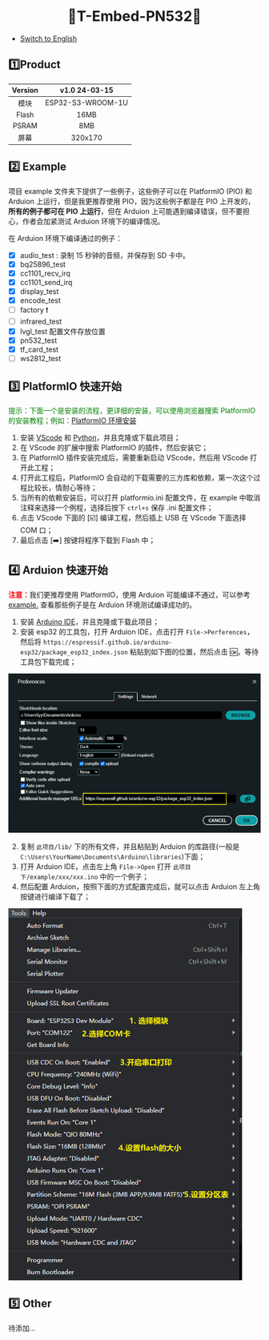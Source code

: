 
<h1 align = "center">🌟T-Embed-PN532🌟</h1>

* [Switch to English](./README_EN.md)

## :one:Product

| Version |   v1.0 24-03-15   |
|:-------:|:-----------------:|
|  模块   | ESP32-S3-WROOM-1U |
|  Flash  |       16MB        |
|  PSRAM  |        8MB        |
|  屏幕   |      320x170      |

## :two: Example
项目 example 文件夹下提供了一些例子，这些例子可以在 PlatformIO (PIO) 和 Arduion 上运行，但是我更推荐使用 PIO，因为这些例子都是在 PIO 上开发的，**所有的例子都可在 PIO 上运行**，但在 Arduion 上可能遇到编译错误，但不要担心，作者会加紧测试 Arduion 环境下的编译情况。

在 Arduion 环境下编译通过的例子：
- [x] audio_test : 录制 15 秒钟的音频，并保存到 SD 卡中。
- [x] bq25896_test
- [x] cc1101_recv_irq
- [x] cc1101_send_irq
- [x] display_test
- [x] encode_test
- [ ] factory :exclamation:
- [ ] infrared_test
- [x] lvgl_test 配置文件存放位置
- [x] pn532_test
- [x] tf_card_test
- [ ] ws2812_test

## :three: PlatformIO 快速开始

<font color="green"> 提示：下面一个是安装的流程，更详细的安装，可以使用浏览器搜索 PlatformIO 的安装教程；例如：[PlatformIO 环境安装](https://zhuanlan.zhihu.com/p/509527710)</font>

1. 安装 [VScode]((https://code.visualstudio.com/)) 和 [Python](https://www.python.org/)，并且克隆或下载此项目；
2. 在 VScode 的扩展中搜索 PlatformIO 的插件，然后安装它；
3. 在 PlatformIO 插件安装完成后，需要重新启动 VScode，然后用 VScode 打开此工程；
4. 打开此工程后，PlatformIO 会自动的下载需要的三方库和依赖，第一次这个过程比较长，情耐心等待；
5. 当所有的依赖安装后，可以打开 platformio.ini 配置文件，在 example 中取消注释来选择一个例程，选择后按下 `ctrl+s` 保存 .ini 配置文件；
6. 点击 VScode 下面的 [:ballot_box_with_check:] 编译工程，然后插上 USB 在 VScode 下面选择 COM 口；
7. 最后点击 [:arrow_right:] 按键将程序下载到 Flash 中；

## :four: Arduion 快速开始

<font color="red"> **注意：**</font>我们更推荐使用 PlatformIO，使用 Arduion 可能编译不通过，可以参考 [example.](#2️⃣-example) 查看那些例子是在 Arduion 环境测试编译成功的。


1. 安装 [Arduino IDE](https://www.arduino.cc/en/software)，并且克隆或下载此项目；
2. 安装 esp32 的工具包，打开 Arduion IDE，点击打开 `File->Perferences`，然后将 `https://espressif.github.io/arduino-esp32/package_esp32_index.json` 粘贴到如下图的位置，然后点击 :ok:，等待工具包下载完成；

![alt text](./hardware/image/image.png)

2. 复制 `此项目/lib/` 下的所有文件，并且粘贴到 Arduion 的库路径(一般是 `C:\Users\YourName\Documents\Arduino\libraries`)下面；
3. 打开 Arduion IDE，点击左上角 `File->Open` 打开 `此项目下/example/xxx/xxx.ino` 中的一个例子；
4. 然后配置 Arduion，按照下面的方式配置完成后，就可以点击 Arduion 左上角按键进行编译下载了；

![](./hardware/image/Arduion_config.png)

## :five: Other
待添加...